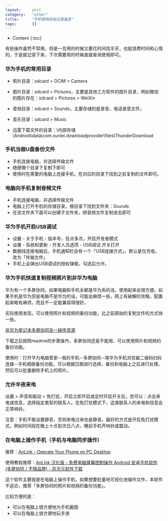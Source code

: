```yaml
---
layout:		post
category:	"other"
title:		"手机使用经验记录备查"
tags:		[]
---
```

- Content
{:toc}


有些操作虽然不常用，但是一旦用的时候又要花时间找半天，也挺浪费时间和心情的，于是就记录下来，下次需要用的时候直接查询使用即可。



### 华为手机的常用目录

- 照片目录：sdcard > DCIM > Camera

- 图片目录：sdcard > Pictures，主要是其他三方软件的图片目录，例如微信的图片存在：sdcard > Pictures  > WeiXin

- 音频目录：sdcard > Sounds，主要存储的是录音，电话录音文件。

- 音乐目录：sdcard > Music

- 迅雷下载文件的目录：\内部存储\Android\data\com.xunlei.downloadprovider\files\ThunderDownload

  

### 手机当做U盘备份文件

- 手机连接电脑，并选择传输文件
- 随便哪个目录下复制下即可
- 使用时在需要的电脑上连接手机，在对应的目录下找到之前复制的文件即可。



### 电脑向手机复制音频文件

- 手机连接电脑，并选择传输文件
- 电脑上打开手机的存储目录，根目录下找到文件夹：Sounds
- 在该文件夹下面可以创建子文件夹，把音频文件复制进去即可



### 华为手机开启USB调试

- 设置 - 关于手机 - 版本号，狂点多次，开启开发者模式
- 设置 - 系统和更新 - 开发人员选项 - USB调试 开关打开
- 数据线连接电脑后，手机通知栏会有一个「USB连接方式」，默认是仅充电，改为「传输文件」
- 手机上会弹出USB调试的授权弹框，勾选后允许。



### 华为手机快速复制视频照片到非华为电脑

华为有一个多屏协同，如果电脑和手机全都是华为系的话，使用起来会很方便。如果手机是华为但是电脑不是华为的话，可能会麻烦一些，网上有破解的攻略，配置起来略有麻烦，而且不一定能兼容得很好。



实际使用发现，可以使用照片和视频的备份功能，比之前原始的复制文件的方式快一些。



[非华为笔记本多屏协同及一碰传资源](https://download.csdn.net/download/oqqhun123/12613232)

下载之后按照readme的步骤操作，多屏协同还是不能用，可以使用照片和视频的备份功能。

使用时：打开华为电脑管家--我的手机--多屏协同--用华为手机浏览器二维码扫码连接--手机相册备份功能，可以根据日期进行选择，备份到电脑上之后进行处理，然后可以批量删除手机上的照片。





### 允许半夜来电

设置 > 声音和振动 > 免打扰，开启立即开启或定时开启开关后，您可以：点击来电或信息，选择指定类型的联系人。在免打扰模式下，这类联系人的来电和信息会正常响铃。



注意：手机不能设置静音，否则来电过来也是静音。最好的方式是开启免打扰模式，例如时间段在晚上十点到次日八点，睡前手机开响铃或震动。



### 在电脑上操作手机（手机与电脑同步操作）

推荐：[AnLink - Operate Your Phone on PC Desktop](https://anl.ink/)

使用教程推荐：[AnLink 汉化版 - 免费电脑屏幕控制操作 Android 安卓手机软件 (多屏协同 / 不限品牌) - 异次元软件下载](https://www.iplaysoft.com/anlink.html)



这个软件主要就是在电脑上操作手机，如果想要批量地可视化地操作文件，本软件不适合，推荐「多屏协同的照片和视频的备份功能」。



比较方便的是：

- 可以在电脑上很方便地为手机截图
- 可以在电脑上很方便地玩手游
